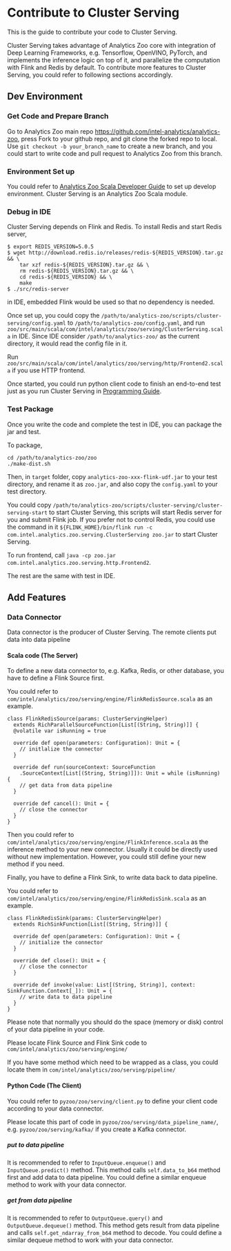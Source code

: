 # Contribute to Cluster Serving

This is the guide to contribute your code to Cluster Serving.

Cluster Serving takes advantage of Analytics Zoo core with integration of Deep Learning Frameworks, e.g. Tensorflow, OpenVINO, PyTorch, and implements the inference logic on top of it, and parallelize the computation with Flink and Redis by default. To contribute more features to Cluster Serving, you could refer to following sections accordingly.
## Dev Environment

### Get Code and Prepare Branch
Go to Analytics Zoo main repo https://github.com/intel-analytics/analytics-zoo, press Fork to your github repo, and git clone the forked repo to local. Use `git checkout -b your_branch_name` to create a new branch, and you could start to write code and pull request to Analytics Zoo from this branch.
### Environment Set up
You could refer to [Analytics Zoo Scala Developer Guide](https://analytics-zoo.readthedocs.io/en/latest/doc/UserGuide/develop.html#scala) to set up develop environment. Cluster Serving is an Analytics Zoo Scala module.

### Debug in IDE
Cluster Serving depends on Flink and Redis. To install Redis and start Redis server,
```
$ export REDIS_VERSION=5.0.5
$ wget http://download.redis.io/releases/redis-${REDIS_VERSION}.tar.gz && \
    tar xzf redis-${REDIS_VERSION}.tar.gz && \
    rm redis-${REDIS_VERSION}.tar.gz && \
    cd redis-${REDIS_VERSION} && \
    make
$ ./src/redis-server
```
in IDE, embedded Flink would be used so that no dependency is needed.

Once set up, you could copy the `/path/to/analytics-zoo/scripts/cluster-serving/config.yaml` to `/path/to/analytics-zoo/config.yaml`, and run `zoo/src/main/scala/com/intel/analytics/zoo/serving/ClusterServing.scala` in IDE. Since IDE consider `/path/to/analytics-zoo/` as the current directory, it would read the config file in it.

Run `zoo/src/main/scala/com/intel/analytics/zoo/serving/http/Frontend2.scala` if you use HTTP frontend.
 
Once started, you could run python client code to finish an end-to-end test just as you run Cluster Serving in [Programming Guide](https://github.com/intel-analytics/analytics-zoo/blob/master/docs/docs/ClusterServingGuide/ProgrammingGuide.md#4-model-inference).
### Test Package
Once you write the code and complete the test in IDE, you can package the jar and test.

To package,
```
cd /path/to/analytics-zoo/zoo
./make-dist.sh
```
Then, in `target` folder, copy `analytics-zoo-xxx-flink-udf.jar` to your test directory, and rename it as `zoo.jar`, and also copy the `config.yaml` to your test directory.

You could copy `/path/to/analytics-zoo/scripts/cluster-serving/cluster-serving-start` to start Cluster Serving, this scripts will start Redis server for you and submit Flink job. If you prefer not to control Redis, you could use the command in it `${FLINK_HOME}/bin/flink run -c com.intel.analytics.zoo.serving.ClusterServing zoo.jar` to start Cluster Serving.

To run frontend, call `java -cp zoo.jar com.intel.analytics.zoo.serving.http.Frontend2`.

The rest are the same with test in IDE.

## Add Features
### Data Connector
Data connector is the producer of Cluster Serving. The remote clients put data into data pipeline
#### Scala code (The Server)

To define a new data connector to, e.g. Kafka, Redis, or other database, you have to define a Flink Source first.

You could refer to `com/intel/analytics/zoo/serving/engine/FlinkRedisSource.scala` as an example.

```
class FlinkRedisSource(params: ClusterServingHelper)
  extends RichParallelSourceFunction[List[(String, String)]] {
  @volatile var isRunning = true

  override def open(parameters: Configuration): Unit = {
    // initlalize the connector
  }

  override def run(sourceContext: SourceFunction
    .SourceContext[List[(String, String)]]): Unit = while (isRunning) {
    // get data from data pipeline
  }

  override def cancel(): Unit = {
    // close the connector
  }
}
```
Then you could refer to `com/intel/analytics/zoo/serving/engine/FlinkInference.scala` as the inference method to your new connector. Usually it could be directly used without new implementation. However, you could still define your new method if you need.

Finally, you have to define a Flink Sink, to write data back to data pipeline.

You could refer to `com/intel/analytics/zoo/serving/engine/FlinkRedisSink.scala` as an example.

```
class FlinkRedisSink(params: ClusterServingHelper)
  extends RichSinkFunction[List[(String, String)]] {
  
  override def open(parameters: Configuration): Unit = {
    // initialize the connector
  }

  override def close(): Unit = {
    // close the connector
  }

  override def invoke(value: List[(String, String)], context: SinkFunction.Context[_]): Unit = {
    // write data to data pipeline
  }
}
```
Please note that normally you should do the space (memory or disk) control of your data pipeline in your code.


Please locate Flink Source and Flink Sink code to `com/intel/analytics/zoo/serving/engine/`

If you have some method which need to be wrapped as a class, you could locate them in `com/intel/analytics/zoo/serving/pipeline/`
#### Python Code (The Client)
You could refer to `pyzoo/zoo/serving/client.py` to define your client code according to your data connector.

Please locate this part of code in `pyzoo/zoo/serving/data_pipeline_name/`, e.g. `pyzoo/zoo/serving/kafka/` if you create a Kafka connector.
##### put to data pipeline
It is recommended to refer to `InputQueue.enqueue()` and `InputQueue.predict()` method. This method calls `self.data_to_b64` method first and add data to data pipeline. You could define a similar enqueue method to work with your data connector.
##### get from data pipeline
It is recommended to refer to `OutputQueue.query()` and `OutputQueue.dequeue()` method. This method gets result from data pipeline and calls `self.get_ndarray_from_b64` method to decode. You could define a similar dequeue method to work with your data connector.
